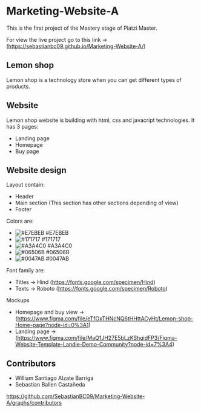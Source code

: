 # Marketing-Website-A

This is the first project of the Mastery stage of Platzi Master.

For view the live project go to this link -> (https://sebastianbc09.github.io/Marketing-Website-A/)

## Lemon shop

Lemon shop is a technology store when you can get different types of products.

## Website

Lemon shop website is building with html, css and javacript technologies. It has 3 pages:

- Landing page
- Homepage
- Buy page

## Website design

Layout contain:

- Header
- Main section (This section has other sections depending of view)
- Footer

Colors are:

- ![#E7EBEB](https://via.placeholder.com/15/E7EBEB/000000?text=+) #E7EBEB
- ![#171717](https://via.placeholder.com/15/171717/000000?text=+) #171717
- ![#A3A4C0](https://via.placeholder.com/15/A3A4C0/000000?text=+) #A3A4C0
- ![#06506B](https://via.placeholder.com/15/06506B/000000?text=+) #06506B
- ![#0047AB](https://via.placeholder.com/15/0047AB/000000?text=+) #0047AB

Font family are:

- Titles -> Hind (https://fonts.google.com/specimen/Hind)
- Texts -> Roboto (https://fonts.google.com/specimen/Roboto)

Mockups

- Homepage and buy view -> (https://www.figma.com/file/eTfOxTHNcNQ6tHHttACyHt/Lemon-shop-Home-page?node-id=0%3A1)
- Landing page -> (https://www.figma.com/file/MaQ1JH27E5bLzKShgidFP3/Figma-Website-Template-Landie-Demo-Community?node-id=7%3A4)

## Contributors

- William Santiago Alzate Barriga
- Sebastian Ballen Castañeda

https://github.com/SebastianBC09/Marketing-Website-A/graphs/contributors
